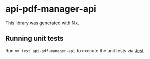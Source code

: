 # api-pdf-manager-api

This library was generated with [Nx](https://nx.dev).

## Running unit tests

Run `nx test api-pdf-manager-api` to execute the unit tests via [Jest](https://jestjs.io).
